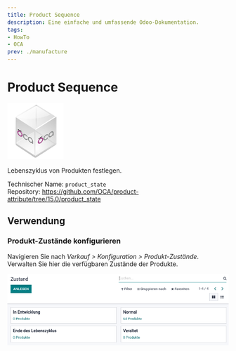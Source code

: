 ```yaml
---
title: Product Sequence
description: Eine einfache und umfassende Odoo-Dokumentation.
tags:
- HowTo
- OCA
prev: ./manufacture
---
```

# Product Sequence
![icon_oca_app](assets/icon_oca_app.png)

Lebenszyklus von Produkten festlegen.

Technischer Name: `product_state`\
Repository: <https://github.com/OCA/product-attribute/tree/15.0/product_state>

## Verwendung

### Produkt-Zustände konfigurieren

Navigieren Sie nach *Verkauf > Konfiguration > Produkt-Zustände*. Verwalten Sie hier die verfügbaren Zustände der Produkte.

![](assets/Product%20State.png)